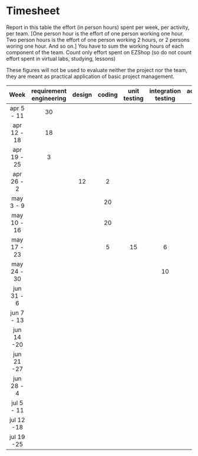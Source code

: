 # Timesheet

Report in this table the effort (in person hours) spent per week, per activity, per team.
[One person hour is the effort of one person working one hour.
Two person hours is the effort of one person working 2 hours, or 2 persons woring one hour. And so on.]
You have to sum the working hours of each component of the team.
Count only effort spent on EZShop (so do not count effort spent in virtual labs, studying, lessons)

These figures will not be used to evaluate neither the project nor the team, they are meant as practical application of basic project management.

|    Week     | requirement engineering | design | coding | unit testing | integration testing | acceptance testing | management | git maven |
| :---------: | :---------------------: | :----: | :----: | :----------: | :-----------------: | :----------------: | :--------: | :-------: |
| apr 5 - 11  |           30            |        |        |              |                     |                    |            |           |
| apr 12 - 18 |           18            |        |        |              |                     |                    |            |           |
| apr 19 - 25 |            3            |        |        |              |                     |                    |            |           |
| apr 26 - 2  |                         |   12   |   2    |              |                     |                    |            |           |
|  may 3 - 9  |                         |        |   20   |              |                     |                    |            |           |
| may 10 - 16 |                         |        |   20   |              |                     |                    |            |           |
| may 17 - 23 |                         |        |   5    |      15      |          6          |                    |            |           |
| may 24 - 30 |                         |        |        |              |         10          |         10         |            |           |
| jun 31 - 6  |                         |        |        |              |                     |                    |            |           |
| jun 7 - 13  |                         |        |        |              |                     |                    |            |           |
| jun 14 -20  |                         |        |        |              |                     |                    |            |           |
| jun 21 -27  |                         |        |        |              |                     |                    |            |           |
| jun 28 - 4  |                         |        |        |              |                     |                    |            |           |
| jul 5 - 11  |                         |        |        |              |                     |                    |            |           |
| jul 12 -18  |                         |        |        |              |                     |                    |            |           |
| jul 19 -25  |                         |        |        |              |                     |                    |            |           |
